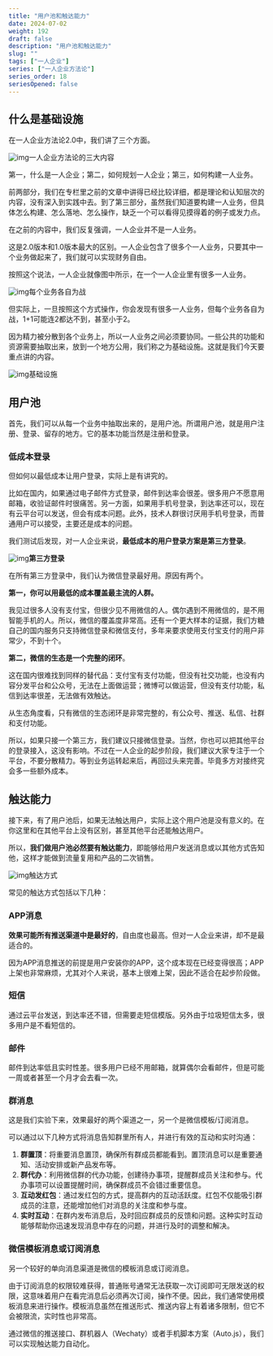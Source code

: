 ```yaml
---
title: "用户池和触达能力"
date: 2024-07-02
weight: 192
draft: false
description: "用户池和触达能力"
slug: ""
tags: ["一人企业"]
series: ["一人企业方法论"]
series_order: 18
seriesOpened: false
---
```


## 什么是基础设施

在一人企业方法论2.0中，我们讲了三个方面。

![img](https://r2.ft07.com/wp-content/uploads/2024/07/image-16-1024x382.png)一人企业方法论的三大内容

第一，什么是一人企业；第二，如何规划一人企业；第三，如何构建一人业务。

前两部分，我们在专栏里之前的文章中讲得已经比较详细，都是理论和认知层次的内容，没有深入到实践中去。到了第三部分，虽然我们知道要构建一人业务，但具体怎么构建、怎么落地、怎么操作，缺乏一个可以看得见摸得着的例子或发力点。

在之前的内容中，我们反复强调，一人企业并不是一人业务。

这是2.0版本和1.0版本最大的区别。一人企业包含了很多个一人业务，只要其中一个业务做起来了，我们就可以实现财务自由。

按照这个说法，一人企业就像图中所示，在一个一人企业里有很多一人业务。

![img](https://r2.ft07.com/wp-content/uploads/2024/07/image-17-1024x503.png)每个业务各自为战

但实际上，一旦按照这个方式操作，你会发现有很多一人业务，但每个业务各自为战，1+1可能连2都达不到，甚至小于2。

因为精力被分散到各个业务上，所以一人业务之间必须要协同。一些公共的功能和资源需要抽取出来，放到一个地方公用，我们称之为基础设施。这就是我们今天要重点讲的内容。

![img](https://r2.ft07.com/wp-content/uploads/2024/07/image-18-1024x501.png)基础设施

## 用户池

首先，我们可以从每一个业务中抽取出来的，是用户池。所谓用户池，就是用户注册、登录、留存的地方。它的基本功能当然是注册和登录。

### 低成本登录

但如何以最低成本让用户登录，实际上是有讲究的。

比如在国内，如果通过电子邮件方式登录，邮件到达率会很差。很多用户不愿意用邮箱，收验证邮件时很痛苦。另一方面，如果用手机号登录，到达率还可以，现在有云平台可以发送，但会有成本问题。此外，技术人群很讨厌用手机号登录，而普通用户可以接受，主要还是成本的问题。

我们测试后发现，对一人企业来说，**最低成本的用户登录方案是第三方登录**。

![img](https://r2.ft07.com/wp-content/uploads/2024/07/image-19-1024x683.png)**第三方登录**

在所有第三方登录中，我们认为微信登录最好用。原因有两个。

**第一，你可以用最低的成本覆盖最主流的人群。**

我见过很多人没有支付宝，但很少见不用微信的人。偶尔遇到不用微信的，是不用智能手机的人。所以，微信的覆盖度非常高。还有一个更大样本的证据，我们方糖自己的国内服务只支持微信登录和微信支付，多年来要求使用支付宝支付的用户非常少，不到十个。

**第二，微信的生态是一个完整的闭环**。

这在国内很难找到同样的替代品：支付宝有支付功能，但没有社交功能，也没有内容分发平台和公众号，无法在上面做运营；微博可以做运营，但没有支付功能，私信到达率很差，无法做有效触达。

从生态角度看，只有微信的生态闭环是非常完整的，有公众号、推送、私信、社群和支付功能。

所以，如果只接一个第三方，我们建议只接微信登录。当然，你也可以把其他平台的登录接入，这没有影响。不过在一人企业的起步阶段，我们建议大家专注于一个平台，不要分散精力。等到业务运转起来后，再回过头来完善。毕竟多方对接终究会多一些额外成本。

## 触达能力

接下来，有了用户池后，如果无法触达用户，实际上这个用户池是没有意义的。在你这里和在其他平台上没有区别，甚至其他平台还能触达用户。

所以，**我们做用户池必然要有触达能力**，即能够给用户发送消息或以其他方式告知他，这样才能做到流量复用和产品的二次销售。

![img](https://r2.ft07.com/wp-content/uploads/2024/07/image-20-1024x679.png)触达方式

常见的触达方式包括以下几种：

### APP消息

**效果可能所有推送渠道中是最好的**，自由度也最高。但对一人企业来讲，却不是最适合的。

因为APP消息推送的前提是用户安装你的APP，这个成本现在已经变得很高；APP上架也非常麻烦，尤其对个人来说，基本上很难上架，因此不适合在起步阶段做。

### 短信

通过云平台发送，到达率还不错，但需要走短信模版。另外由于垃圾短信太多，很多用户是不看短信的。

### 邮件

邮件到达率低且实时性差。很多用户已经不用邮箱，就算偶尔会看邮件，但是可能一周或者甚至一个月才会去看一次。

### 群消息

这是我们实验下来，效果最好的两个渠道之一，另一个是微信模板/订阅消息。

可以通过以下几种方式将消息告知群里所有人，并进行有效的互动和实时沟通：

1. **群置顶**：将重要消息置顶，确保所有群成员都能看到。置顶消息可以是重要通知、活动安排或新产品发布等。
2. **群代办**：利用微信群的代办功能，创建待办事项，提醒群成员关注和参与。代办事项可以设置提醒时间，确保群成员不会错过重要信息。
3. **互动发红包**：通过发红包的方式，提高群内的互动活跃度。红包不仅能吸引群成员的注意，还能增加他们对消息的关注度和参与度。
4. **实时互动**：在群内发布消息后，及时回应群成员的反馈和问题。这种实时互动能够帮助你迅速发现消息中存在的问题，并进行及时的调整和解决。

### 微信模板消息或订阅消息

另一个较好的单向消息渠道是微信的模板消息或订阅消息。

由于订阅消息的权限较难获得，普通账号通常无法获取一次订阅即可无限发送的权限，这意味着用户在看完消息后必须再次订阅，操作不便。因此，我们通常使用模板消息来进行操作。模板消息虽然在推送形式、推送内容上有着诸多限制，但它不会被限流，实时性也非常高。

通过微信的推送接口、群机器人（Wechaty）或者手机脚本方案（Auto.js），我们可以实现触达能力自动化。